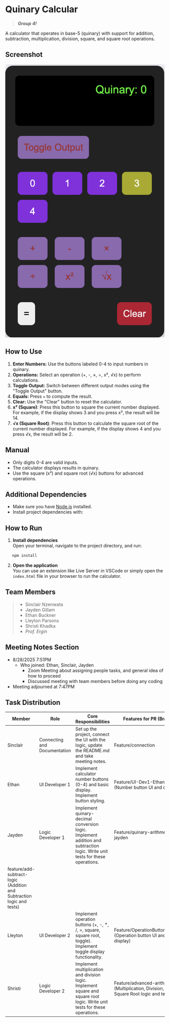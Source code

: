 # Quinary Calcular
> ***Group 4!***

A calculator that operates in base-5 (quinary) with support for addition, subtraction, multiplication, division, square, and square root operations.

## Screenshot

![Calculator Screenshot](images/calculator_screenshot.png)

## How to Use

1. **Enter Numbers:** Use the buttons labeled 0-4 to input numbers in quinary.
2. **Operations:** Select an operation (+, -, ×, ÷, x², √x) to perform calculations.
3. **Toggle Output:** Switch between different output modes using the "Toggle Output" button.
4. **Equals:** Press `=` to compute the result.
5. **Clear:** Use the "Clear" button to reset the calculator.
6. **x² (Square)**: Press this button to square the current number displayed. For example, if the display shows 3 and you press x², the result will be 14.
7. **√x (Square Root)**: Press this button to calculate the square root of the current number displayed. For example, if the display shows 4 and you press √x, the result will be 2.

## Manual

- Only digits 0-4 are valid inputs.
- The calculator displays results in quinary.
- Use the square (x²) and square root (√x) buttons for advanced operations.

## Additional Dependencies

- Make sure you have [Node.js](https://nodejs.org/) installed.
- Install project dependencies with:

## How to Run

1. **Install dependencies**  
   Open your terminal, navigate to the project directory, and run:
```bash
   npm install
   ```

2. **Open the application**  
   You can use an extension like Live Server in VSCode or simply open the `index.html` file in your browser to run the calculator.



## Team Members
> - Sinclair Nzenwata
> - Jayden Gillam
> - Ethan Buckner
> - Lleyton Parsons
> - Shristi Khadka
> - *Prof. Ergin*



## Meeting Notes Section
- 8/28/2025 7:51PM
  - Who joined: Ethan, Sinclair, Jayden
    - Zoom Meeting about assigning people tasks, and general idea of how to proceed
    - Discussed meeting with team members before doing any coding
- Meeting adjourned at 7:47PM

## Task Distribution

| Member    | Role                        | Core Responsibilities                                                                 | Features for PR (Branches)                                                                        |
|-----------|-----------------------------|--------------------------------------------------------------------------------------|---------------------------------------------------------------------------------------------------|
| Sinclair  | Connecting and Documentation| Set up the project, connect the UI with the logic, update the README.md and take meeting notes. | Feature/connection                                                                                |
| Ethan     | UI Developer 1              | Implement calculator number buttons (0-4) and basic display. Implement button styling. | Feature/UI-Dev1-EthanBuckner (Number button UI and display field)                                 |
| Jayden    | Logic Developer 1           | Implement quinary-decimal conversion logic. Implement addition and subtraction logic. Write unit tests for these operations. | Feature/quinary-arithmetic-logic-jayden
feature/add-subtract-logic (Addition and Subtraction logic and tests)                |
| Lleyton   | UI Developer 2              | Implement operation buttons (+, -, *, /, =, square, square root, toggle). Implement toggle display functionality. | Feature/OperationButtonsAndToggle (Operation button UI and toggle display)                        |
| Shristi   | Logic Developer 2           | Implement multiplication and division logic. Implement square and square root logic. Write unit tests for these operations. | Feature/advanced-arithmetic-logic (Multiplication, Division, Square, Square Root logic and tests) |


